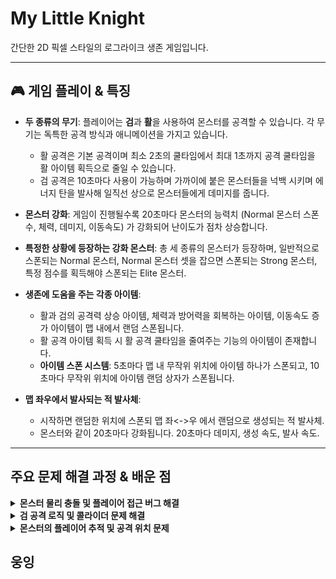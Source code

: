 # My Little Knight

간단한 2D 픽셀 스타일의 로그라이크 생존 게임입니다.

---
## 🎮 게임 플레이 & 특징

- **두 종류의 무기**: 플레이어는 **검**과 **활**을 사용하여 몬스터를 공격할 수 있습니다. 각 무기는 독특한 공격 방식과 애니메이션을 가지고 있습니다.
  - 활 공격은 기본 공격이며 최소 2초의 쿨타임에서 최대 1초까지 공격 쿨타임을 활 아이템 획득으로 줄일 수 있습니다.
  - 검 공격은 10초마다 사용이 가능하며 가까이에 붙은 몬스터들을 넉백 시키며 에너지 탄을 발사해 일직선 상으로 몬스터들에게 데미지를 줍니다. 

- **몬스터 강화**: 게임이 진행될수록 20초마다 몬스터의 능력치 (Normal 몬스터 스폰 수, 체력, 데미지, 이동속도) 가 강화되어 난이도가 점차 상승합니다.
  
- **특정한 상황에 등장하는 강화 몬스터**: 총 세 종류의 몬스터가 등장하며, 일반적으로 스폰되는 Normal 몬스터, Normal 몬스터 셋을 잡으면 스폰되는 Strong 몬스터, 특정 점수를 획득해야 스폰되는 Elite 몬스터.

- **생존에 도움을 주는 각종 아이템**:
  - 활과 검의 공격력 상승 아이템, 체력과 방어력을 회복하는 아이템, 이동속도 증가 아이템이 맵 내에서 랜덤 스폰됩니다.
  - 활 공격 아이템 획득 시 활 공격 쿨타임을 줄여주는 기능의 아이템이 존재합니다.
  - **아이템 스폰 시스템**: 5초마다 맵 내 무작위 위치에 아이템 하나가 스폰되고, 10초마다 무작위 위치에 아이템 랜덤 상자가 스폰됩니다.

- **맵 좌우에서 발사되는 적 발사체**:
  - 시작하면 랜덤한 위치에 스폰되 맵 좌<->우 에서 랜덤으로 생성되는 적 발사체.
  - 몬스터와 같이 20초마다 강화됩니다. 20초마다 데미지, 생성 속도, 발사 속도.

---


##  주요 문제 해결 과정 & 배운 점

<details>
<summary><b>몬스터 물리 충돌 및 플레이어 접근 버그 해결</b></summary>
<br/>


### 문제점

- 몬스터끼리 서로 겹치는 현상 발생
- 몬스터가 플레이어에게 다가가지 못하고, 보이지 않는 벽에 막히는 현상 발생
- 플레이어가 타일맵 밖으로 나가는 현상 발생

### 원인 분석

- **콜라이더 설정 오류**: 몬스터 프리팹에 콜라이더가 하나뿐이라 물리적인 충돌 처리가 부족했습니다. 또한, 플레이어의 자식 오브젝트인 `SwordPoint`의 콜라이더 속성이 잘못 설정되어 몬스터에게 접근하지 못하게 막는 '벽' 역할을 했습니다.
- ![몬스터가 플레이어에게 닿지 못함](GIF 파일 주소)
  
- **다중 역할 충돌**: 플레이어에게 콜라이더가 하나만 있어, 벽에 부딪히는 물리적 충돌과 몬스터와 겹치는 감지 역할을 동시에 수행할 수 없었습니다.

### 해결 과정

1.  **몬스터 프리팹 수정**:
    - `Box Collider 2D`를 추가하여 물리 충돌용과 감지용 콜라이더의 역할을 분리했습니다.
    - 기존 콜라이더는 몬스터 감지용(`Is Trigger` 켬), 새로 추가한 콜라이더는 몬스터 간 물리 충돌용(`Is Trigger` 끔)으로 설정했습니다.
      
2.  **플레이어 콜라이더 역할 분리**:
    - **물리 충돌용 콜라이더**(`Is Trigger` 끔)와 **몬스터 감지용 콜라이더**(`Is Trigger` 켬)를 따로 만들어 각 역할에 맞게 설정했습니다.
      
3.  **레이어 설정**:
    - `Layer Collision Matrix`를 활용하여 플레이어 레이어와 몬스터 레이어의 충돌을 비활성화해 의도하지 않은 물리적 상호작용을 방지했습니다.
      
4.  **`SwordPoint` 수정**:
    - `SwordPoint`의 `Is Trigger`를 `켜짐` 상태로 변경하여, 물리적인 충돌을 일으키지 않고 감지 영역 역할만 하도록 수정했습니다.

### 배운 점

- 유니티의 **콜라이더 역할 분리**와 **`Is Trigger` 속성의 정확한 활용법**을 이해했습니다.
- **Layer Collision Matrix**를 사용하여 복잡한 물리 상호작용을 체계적으로 관리하는 방법을 익혔습니다.
- 하나의 컴포넌트가 여러 역할을 동시에 수행할 때 발생할 수 있는 문제점을 파악하고, 최적화하는 방법을 배웠습니다.

</details>

<details>
<summary><b>검 공격 로직 및 콜라이더 문제 해결</b></summary>
<br/>

### 문제점

- `OnTriggerEnter2D` 이벤트 방식의 한계: 몬스터가 이미 공격 범위(콜라이더) 안에 있을 경우, 공격이 감지되지 않아 데미지를 줄 수 없었습니다.
- **콜라이더 역할 충돌**: 검 공격용 콜라이더가 물리적 충돌 역할까지 수행하면서, 몬스터가 플레이어에게 접근하지 못하게 막는 '벽' 역할을 했습니다.


### 원인 분석

- `OnTriggerEnter2D` 이벤트는 콜라이더에 **'처음 진입하는 순간'**에만 발생합니다. 따라서 몬스터가 이미 콜라이더 내부에 있는 상태에서는 공격 이벤트가 호출되지 않아 데미지를 줄 수 없었습니다.

### 해결 과정

1.  **공격 방식 변경**: `OnTriggerEnter2D` 이벤트 방식 대신, 검을 휘두르는 **애니메이션 이벤트**에서 `Physics2D.OverlapBoxAll` 함수를 직접 호출하는 방식으로 변경했습니다.
2.  **공격 대상 감지**: `Physics2D.OverlapBoxAll`을 사용하여 특정 순간(애니메이션 프레임)에 검의 공격 범위 내에 있는 **모든** `Collider2D`를 감지하도록 구현했습니다.
3.  **적 필터링**: 감지된 콜라이더들 중 `hitCollider.CompareTag(EnemyTag)`를 통해 오브젝트 중에 **"Enemy" 태그**가 붙은 오브젝트만 공격 대상으로 필터링하여 데미지를 적용했습니다.
4.  **넉백 로직 구현**: 적에게 데미지를 주는 동시에, **넉백 벡터**를 계산하여 적이 공격 방향으로 밀려나도록 `TakeKnockback` 함수를 호출했습니다.

### 배운 점

- **유니티 API 선택의 중요성**: 상황에 따라 `OnTriggerEnter`와 같은 이벤트 방식보다 `Physics2D.OverlapBoxAll`과 같이 직접 물리 감지를 수행하는 방식이 더 효율적일 수 있다는 것을 깨달았습니다.
- **코드 직관성 및 효율성**: `Tag`를 활용한 필터링 방식은 코드 가독성을 높이고, 특정 대상만을 효율적으로 공격하는 데 매우 효과적이었습니다.

</details>


<details>
<summary><b>몬스터의 플레이어 추적 및 공격 위치 문제</b></summary>
<br/>


### 문제점

- 몬스터가 플레이어를 추적하고 공격할 때, 플레이어의 몸통 중앙에 도착한 후 공격을 해야 했으나, 몬스터가 플레이어의 머리 위에서 공격하는 시각적 문제가 발생. 몬스터 크기가 클수록 더욱 위에서 멈추고 공격을 하던 문제 발생.

### 원인 분석

- **피벗(Pivot)과 콜라이더(Collider)의 불일치**: 다운받은 에셋의 크기를 조절하면서 몬스터와 플레이어의 피벗 위치와 콜라이더의 중심이 정확히 일치하지 않아 발생한 문제. 몬스터가 플레이어의 피벗(transform.position)을 추적하면서 몸통이 아닌 머리 위에서 멈추게 되었음.
- **거리 기반 공격 로직**: 몬스터의 공격이 시각적으로는 닿지 않았지만, 코드상으로는 이미 공격 범위 안에 들어와 있다고 판단하여 데미지를 입히는 논리적 오류가 있었음.

### 해결 과정

1.  **플레이어의 몸통 중앙 위치를 반환하는 함수 구현**:
   - `Player` 스크립트에 `GetCenterPosition()` 함수를 추가하고, 플레이어의 `BoxCollider2D`의 `bounds.center`를 반환하도록 구현.
     
2.  **몬스터 추적 목표 수정**:
   - `Enemy.cs` 스크립트에서 플레이어의 `transform.position` 대신 `playerScript.GetCenterPosition()`을 사용하여 몬스터의 추적 목표 위치를 플레이어의 몸통 중앙으로 변경.
     
3.  **수동 위치 보정**:
   - `Enemy.cs`에 `playerTargetOffsetY` 변수를 추가하여 몬스터의 Y축 위치를 수동으로 인스펙터에서 조절할 수 있게 함.
   - `FixedUpdate` 함수에서(물리 계산 로직이 Update보다 더욱 효과적) `playerCenterPosition.y += playerTargetOffsetY;` 코드를 통해 몬스터가 플레이어의 몸통 중앙보다 약간 아래 지점을 목표로 삼도록 수정.

### 배운 점

- **피벗(Pivot)과 콜라이더(Collider)**의 정확한 역할을 이해했습니다. 시각적인 모습뿐만 아니라, 물리적 충돌 영역과 오브젝트의 기준점을 따로 관리해야 함을 배웠습니다.
- **`bounds.center`**와 같은 API를 활용하여 오브젝트의 특정 영역에 대한 정보를 가져오는 방법을 익혔습니다.
- 문제의 근본적인 원인을 파악하고, 그에 맞는 **유연한 논리적인 해결책**을 코드로 구현하는 능력을 키웠습니다.

</details>



##  웅잉

